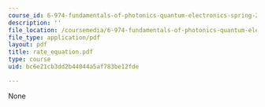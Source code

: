```yaml
---
course_id: 6-974-fundamentals-of-photonics-quantum-electronics-spring-2006
description: ''
file_location: /coursemedia/6-974-fundamentals-of-photonics-quantum-electronics-spring-2006/bc6e21cb3dd2b44044a5af783be12fde_rate_equation.pdf
file_type: application/pdf
layout: pdf
title: rate_equation.pdf
type: course
uid: bc6e21cb3dd2b44044a5af783be12fde

---
```

None